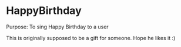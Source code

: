 # HappyBirthday
Purpose: To sing Happy Birthday to a user

This is originally supposed to be a gift for someone. Hope he likes it :)
